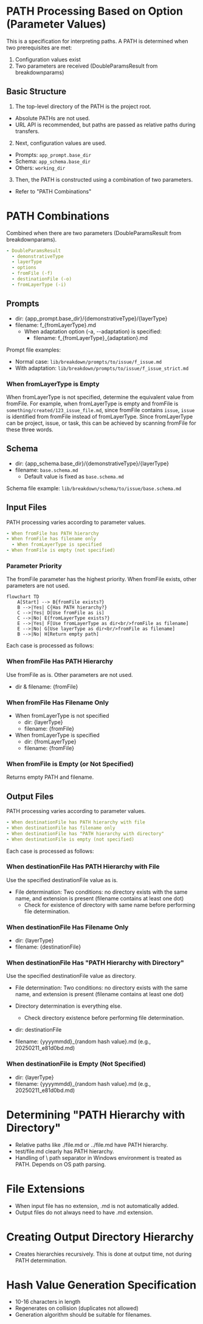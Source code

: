 # PATH Processing Based on Option (Parameter Values)

This is a specification for interpreting paths. A PATH is determined when two prerequisites are met:

1. Configuration values exist
2. Two parameters are received (DoubleParamsResult from breakdownparams)

## Basic Structure

1. The top-level directory of the PATH is the project root.

- Absolute PATHs are not used.
- URL API is recommended, but paths are passed as relative paths during transfers.

2. Next, configuration values are used.

- Prompts: `app_prompt.base_dir`
- Schema: `app_schema.base_dir`
- Others: `working_dir`

3. Then, the PATH is constructed using a combination of two parameters.

- Refer to "PATH Combinations"

# PATH Combinations

Combined when there are two parameters (DoubleParamsResult from breakdownparams).

```yaml
- DoubleParamsResult
  - demonstrativeType
  - layerType
  - options
  - fromFile (-f)
  - destinationFile (-o)
  - fromLayerType (-i)
```

## Prompts

- dir: {app_prompt.base_dir}/{demonstrativeType}/{layerType}
- filename: f_{fromLayerType}.md
  - When adaptation option (-a, --adaptation) is specified:
    - filename: f_{fromLayerType}_{adaptation}.md

Prompt file examples:
- Normal case: `lib/breakdown/prompts/to/issue/f_issue.md`
- With adaptation: `lib/breakdown/prompts/to/issue/f_issue_strict.md`

### When fromLayerType is Empty

When fromLayerType is not specified, determine the equivalent value from fromFile. For example,
when fromLayerType is empty and fromFile is `something/created/123_issue_file.md`, since fromFile
contains `issue`, `issue` is identified from fromFile instead of fromLayerType. Since fromLayerType
can be project, issue, or task, this can be achieved by scanning fromFile for these three words.

## Schema

- dir: {app_schema.base_dir}/{demonstrativeType}/{layerType}
- filename: `base.schema.md`
  - Default value is fixed as `base.schema.md`

Schema file example: `lib/breakdown/schema/to/issue/base.schema.md`

## Input Files

PATH processing varies according to parameter values.

```yaml
- When fromFile has PATH hierarchy
- When fromFile has filename only
  - When fromLayerType is specified
- When fromFile is empty (not specified)
```

### Parameter Priority

The fromFile parameter has the highest priority. When fromFile exists, other parameters are not used.

```mermaid
flowchart TD
    A[Start] --> B{fromFile exists?}
    B -->|Yes| C{Has PATH hierarchy?}
    C -->|Yes| D[Use fromFile as is]
    C -->|No| E{fromLayerType exists?}
    E -->|Yes| F[Use fromLayerType as dir<br/>fromFile as filename]
    E -->|No| G[Use layerType as dir<br/>fromFile as filename]
    B -->|No| H[Return empty path]
```

Each case is processed as follows:

### When fromFile Has PATH Hierarchy

Use fromFile as is. Other parameters are not used.

- dir & filename: {fromFile}

### When fromFile Has Filename Only

- When fromLayerType is not specified
  - dir: {layerType}
  - filename: {fromFile}
- When fromLayerType is specified
  - dir: {fromLayerType}
  - filename: {fromFile}

### When fromFile is Empty (or Not Specified)

Returns empty PATH and filename.

## Output Files

PATH processing varies according to parameter values.

```yaml
- When destinationFile has PATH hierarchy with file
- When destinationFile has filename only
- When destinationFile has "PATH hierarchy with directory"
- When destinationFile is empty (not specified)
```

Each case is processed as follows:

### When destinationFile Has PATH Hierarchy with File

Use the specified destinationFile value as is.

- File determination:
  Two conditions: no directory exists with the same name, and extension is present (filename contains at least one dot)
  - Check for existence of directory with same name before performing file determination.

### When destinationFile Has Filename Only

- dir: {layerType}
- filename: {destinationFile}

### When destinationFile Has "PATH Hierarchy with Directory"

Use the specified destinationFile value as directory.

- File determination:
  Two conditions: no directory exists with the same name, and extension is present (filename contains at least one dot)
- Directory determination is everything else.
  - Check directory existence before performing file determination.

- dir: destinationFile
- filename: {yyyymmdd}_{random hash value}.md (e.g., 20250211_e81d0bd.md)

### When destinationFile is Empty (Not Specified)

- dir: {layerType}
- filename: {yyyymmdd}_{random hash value}.md (e.g., 20250211_e81d0bd.md)

# Determining "PATH Hierarchy with Directory"

- Relative paths like ./file.md or ../file.md have PATH hierarchy.
- test/file.md clearly has PATH hierarchy.
- Handling of \ path separator in Windows environment is treated as PATH. Depends on OS path parsing.

# File Extensions

- When input file has no extension, .md is not automatically added.
- Output files do not always need to have .md extension.

# Creating Output Directory Hierarchy

- Creates hierarchies recursively. This is done at output time, not during PATH determination.

# Hash Value Generation Specification

- 10-16 characters in length
- Regenerates on collision (duplicates not allowed)
- Generation algorithm should be suitable for filenames. 